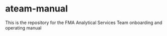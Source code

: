# ateam-manual
This is the repository for the FMA Analytical Services Team onboarding and operating manual
